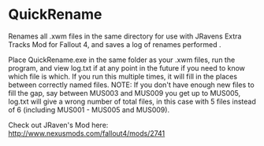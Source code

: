 # QuickRename

Renames all .xwm files in the same directory for use with JRavens Extra Tracks Mod for Fallout 4, and saves a log of renames performed
.

Place QuickRename.exe in the same folder as your .xwm files, run the program, and view log.txt if at any point in the future if you need to know which file is which. If you run this multiple times, it will fill in the places between correctly named files. 
NOTE: If you don't have enough new files to fill the gap, say between MUS003 and MUS009 you get up to MUS005, log.txt will give a wrong number of total files, in this case with 5 files instead of 6 (including MUS001 - MUS005 and MUS009).

Check out JRaven's Mod here: http://www.nexusmods.com/fallout4/mods/2741
